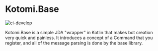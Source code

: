 # Kotomi.Base
![ci-develop](https://github.com/shindouj/Kotomi.Base/workflows/ci-develop/badge.svg)

Kotomi.Base is a simple JDA "wrapper" in Kotlin that makes bot creation very quick and painless. It introduces a concept of a Command that you register, and all of the message parsing is done by the base library.
